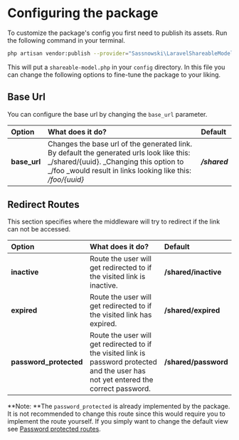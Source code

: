 # Configuring the package

To customize the package's config you first need to publish its assets. Run the following command in your terminal.

```bash
php artisan vendor:publish --provider="Sassnowski\LaravelShareableModel\ShareableLinkServiceProvider"
```

This will put a `shareable-model.php` in your `config` directory. In this file you can change the following options to fine-tune the package to your liking.

## Base Url

You can configure the base url by changing the `base_url` parameter.

| Option | What does it do? | Default |
| :--- | :--- | :--- |
| **base\_url** | Changes the base url of the generated link. By default the generated urls look like this: _/shared/{uuid}. _Changing this option to _/foo _would result in links looking like this: _/foo/{uuid}_ | _**/shared**_ |

## Redirect Routes

This section specifies where the middleware will try to redirect if the link can not be accessed.

| Option | What does it do? | Default |
| :--- | :--- | :--- |
| **inactive** | Route the user will get redirected to if the visited link is inactive. | **/shared/inactive** |
| **expired** | Route the user will get redirected to if the visited link has expired. | **/shared/expired** |
| **password\_protected** | Route the user will get redirected to if the visited link is password protected and the user has not yet entered the correct password. | **/shared/password** |

**Note: **The `password_protected` is already implemented by the package. It is not recommended to change this route since this would require you to implement the route yourself. If you simply want to change the default view see [Password protected routes](/password-protected-routes.md#overriding).

